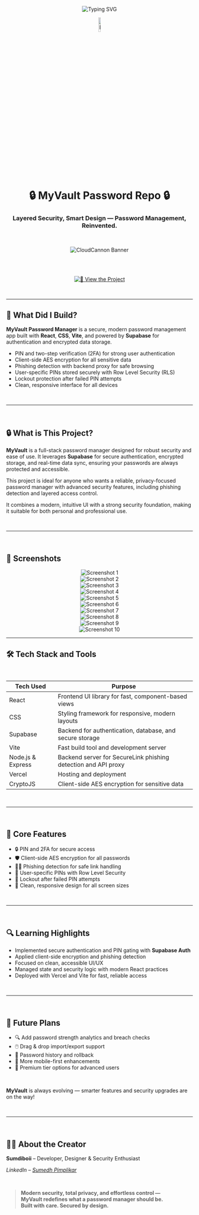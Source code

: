 <!-- TITLE with Animated Typing Effect -->
<p align="center">
  <img src="https://readme-typing-svg.demolab.com?font=Fira+Code&pause=1000&color=22bb55&center=true&vCenter=true&width=500&lines=MyVault+Password+Manager;Modern+Security,+Effortless+Password+Control" alt="Typing SVG" />
</p>

<p align="center">
  <img src="readme-images/shield (1).png" width="10%" alt="MyVault Logo" />
</p>

<br>

<h1 align="center">🔒 MyVault Password Repo 🔒</h1>
<h3 align="center">Layered Security, Smart Design — Password Management, Reinvented.</h3>

<br>

<p align="center">
  <img src="readme-images/password-repo-banner.png" alt="CloudCannon Banner" />
</p>

<br>
<br>

<p align="center">
  <a href="https://password-manager-cybersecurity.vercel.app/">
    <img src="https://img.shields.io/badge/View%20the%20Project-Live%20Demo-blue?style=for-the-badge&logo=vercel" alt="💙 View the Project" />
  </a>
</p>

<br>

---
## 🚀 What Did I Build?

**MyVault Password Manager** is a secure, modern password management app built with **React**, **CSS**, **Vite**, and powered by **Supabase** for authentication and encrypted data storage.

- PIN and two-step verification (2FA) for strong user authentication  
- Client-side AES encryption for all sensitive data  
- Phishing detection with backend proxy for safe browsing  
- User-specific PINs stored securely with Row Level Security (RLS)  
- Lockout protection after failed PIN attempts  
- Clean, responsive interface for all devices  

<br>

---

<br>

## 🔒 What is This Project?

**MyVault** is a full-stack password manager designed for robust security and ease of use. It leverages **Supabase** for secure authentication, encrypted storage, and real-time data sync, ensuring your passwords are always protected and accessible.

This project is ideal for anyone who wants a reliable, privacy-focused password manager with advanced security features, including phishing detection and layered access control.

It combines a modern, intuitive UI with a strong security foundation, making it suitable for both personal and professional use.

<br>

---

<br>

## 📸 Screenshots

<p align="center">
  
  <img src="readme-images/login.png" alt="Screenshot 1" />
  
<br>
  
  <img src="readme-images/create.png" alt="Screenshot 2" />

<br>
  
  <img src="readme-images/forgot.png" alt="Screenshot 3" />

  <br>
  
  <img src="readme-images/home2.png" alt="Screenshot 4" />

<br>
  
  <img src="readme-images/navbarpm.png" alt="Screenshot 5" />

  <br>
  
  <img src="readme-images/add.png" alt="Screenshot 6" />

  <br>
  
  <img src="readme-images/view.png" alt="Screenshot 7" />

  <br>
  
  <img src="readme-images/settings.png" alt="Screenshot 8" />

  <br>

   <img src="readme-images/Screenshot 2025-06-13 041431.png" alt="Screenshot 9" />

  <br>
  
  <img src="readme-images/Screenshot 2025-06-08 154035.png" alt="Screenshot 10" />

  <br>
  
</p>


---

## 🛠️ Tech Stack and Tools

<br>

<div align="center">

<table>
  <thead>
    <tr>
      <th>Tech Used</th>
      <th>Purpose</th>
    </tr>
  </thead>
  <tbody>
    <tr>
      <td>React</td>
      <td>Frontend UI library for fast, component-based views</td>
    </tr>
    <tr>
      <td>CSS</td>
      <td>Styling framework for responsive, modern layouts</td>
    </tr>
    <tr>
      <td>Supabase</td>
      <td>Backend for authentication, database, and secure storage</td>
    </tr>
    <tr>
      <td>Vite</td>
      <td>Fast build tool and development server</td>
    </tr>
    <tr>
      <td>Node.js & Express</td>
      <td>Backend server for SecureLink phishing detection and API proxy</td>
    </tr>
    <tr>
      <td>Vercel</td>
      <td>Hosting and deployment</td>
    </tr>
    <tr>
      <td>CryptoJS</td>
      <td>Client-side AES encryption for sensitive data</td>
    </tr>
  </tbody>
</table>

</div>

<br>

---

<br>

## 🔐 Core Features

- 🔒 PIN and 2FA for secure access  
- 🛡️ Client-side AES encryption for all passwords  
- 🕵️‍♂️ Phishing detection for safe link handling  
- 👤 User-specific PINs with Row Level Security  
- 🚫 Lockout after failed PIN attempts  
- 📱 Clean, responsive design for all screen sizes  

<br>

---

<br>

## 🔍 Learning Highlights

- Implemented secure authentication and PIN gating with **Supabase Auth**  
- Applied client-side encryption and phishing detection  
- Focused on clean, accessible UI/UX  
- Managed state and security logic with modern React practices  
- Deployed with Vercel and Vite for fast, reliable access  

<br>

---

<br>

## 🚧 Future Plans

- 🔍 Add password strength analytics and breach checks  
- 🖱️ Drag & drop import/export support  
- 📜 Password history and rollback  
- 📱 More mobile-first enhancements  
- 💎 Premium tier options for advanced users  

<br> 

**MyVault** is always evolving — smarter features and security upgrades are on the way!

<br>

---

<br>

## 👨‍💻 About the Creator

**Sumdiboii** – Developer, Designer & Security Enthusiast  

*LinkedIn – [Sumedh Pimplikar](https://www.linkedin.com/in/sumedh-pimplikar)*

<br>

> **Modern security, total privacy, and effortless control —  
MyVault redefines what a password manager should be.**  
**Built with care. Secured by design.**
